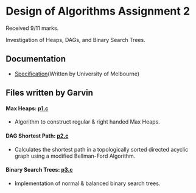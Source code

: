 # Design of Algorithms Assignment 2
Received 9/11 marks.

Investigation of Heaps, DAGs, and Binary Search Trees.

## Documentation
- [Specification](https://github.com/garviin/COMP20007_Assignment2/blob/master/AssignmentSpec.pdf)(Written by University of Melbourne)

## Files written by Garvin
#### Max Heaps: [p1.c](https://github.com/garviin/COMP20007_Assignment2/blob/master/p1.c)
- Algorithm to construct regular & right handed Max Heaps.
#### DAG Shortest Path: [p2.c](https://github.com/garviin/COMP20007_Assignment2/blob/master/p2.c)
- Calculates the shortest path in a topologically sorted directed acyclic graph using a modified Bellman-Ford Algorithm.
#### Binary Search Trees: [p3.c](https://github.com/garviin/COMP20007_Assignment2/blob/master/p3.c)
- Implementation of normal & balanced binary search trees.


